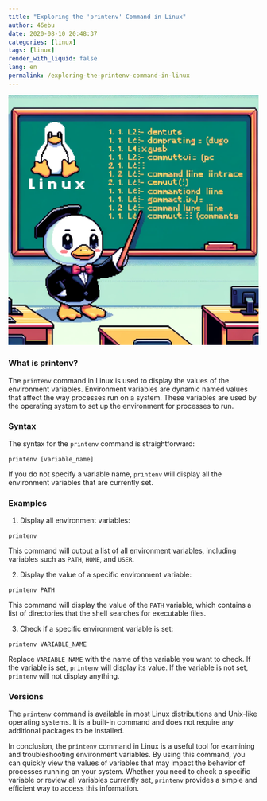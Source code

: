 ```yaml
---
title: "Exploring the 'printenv' Command in Linux"
author: 46ebu
date: 2020-08-10 20:48:37 
categories: [linux]
tags: [linux]
render_with_liquid: false
lang: en
permalink: /exploring-the-printenv-command-in-linux
---
```


![Intro](/assets/img/post/linux.png)
### What is printenv?

The `printenv` command in Linux is used to display the values of the environment variables. Environment variables are dynamic named values that affect the way processes run on a system. These variables are used by the operating system to set up the environment for processes to run. 

### Syntax

The syntax for the `printenv` command is straightforward:

```
printenv [variable_name]
```

If you do not specify a variable name, `printenv` will display all the environment variables that are currently set.

### Examples

1. Display all environment variables:
```
printenv
```

This command will output a list of all environment variables, including variables such as `PATH`, `HOME`, and `USER`.

2. Display the value of a specific environment variable:
```
printenv PATH
```

This command will display the value of the `PATH` variable, which contains a list of directories that the shell searches for executable files.

3. Check if a specific environment variable is set:
```
printenv VARIABLE_NAME
```

Replace `VARIABLE_NAME` with the name of the variable you want to check. If the variable is set, `printenv` will display its value. If the variable is not set, `printenv` will not display anything.

### Versions

The `printenv` command is available in most Linux distributions and Unix-like operating systems. It is a built-in command and does not require any additional packages to be installed. 

In conclusion, the `printenv` command in Linux is a useful tool for examining and troubleshooting environment variables. By using this command, you can quickly view the values of variables that may impact the behavior of processes running on your system. Whether you need to check a specific variable or review all variables currently set, `printenv` provides a simple and efficient way to access this information.